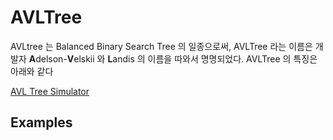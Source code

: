 # AVLTree

AVLtree 는 Balanced Binary Search Tree 의 일종으로써, AVLTree 라는 이름은 개발자 **A**delson-**V**elskii 와 **L**andis 의 이름을 따와서 명명되었다. AVLTree 의 특징은 아래와 같다


[AVL Tree Simulator](https://www.cs.usfca.edu/~galles/visualization/AVLtree.html)

## Examples
